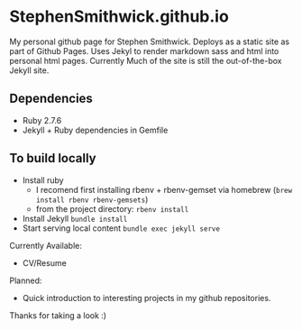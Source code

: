 # StephenSmithwick.github.io

My personal github page for Stephen Smithwick.  Deploys as a static site as part of Github Pages.  Uses Jekyl to render markdown sass and html
into personal html pages.  Currently Much of the site is still the out-of-the-box Jekyll site.

## Dependencies
- Ruby 2.7.6
- Jekyll + Ruby dependencies in Gemfile

## To build locally
- Install ruby 
  - I recomend first installing rbenv + rbenv-gemset via homebrew (`brew install rbenv rbenv-gemsets`)
  - from the project directory: `rbenv install`
- Install Jekyll `bundle install`
- Start serving local content `bundle exec jekyll serve`


Currently Available:
- CV/Resume

Planned:
- Quick introduction to interesting projects in my github repositories.

Thanks for taking a look :)
